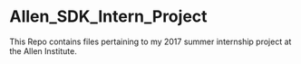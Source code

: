 # Allen_SDK_Intern_Project
This Repo contains files pertaining to my 2017 summer internship project at the Allen Institute.
